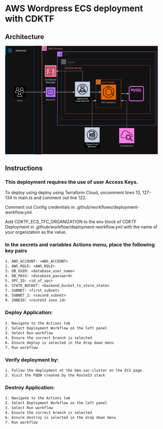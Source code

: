# AWS Wordpress ECS deployment with CDKTF
## Architecture
![ECS Microservices CDKTF-AWS](images/aws.png)
## Instructions
### This deployment requires the use of user Access Keys.
To deploy using deploy using Terraform Cloud, uncomment lines 13, 127-134 in main.ts and comment out line 122.

Comment out Config credentials in .github/workflows/deployment-workflow.yml

Add CDKTF_ECS_TFC_ORGANIZATION to the env block of CDKTF Deployment in .github/workflow/deployment-workflow.yml with the name of your organizatoin as the value.
### In the secrets and variables Actions menu, place the following key pairs
    1. AWS_ACCOUNT: <AWS_ACCOUNT>
    2. AWS_ROLE: <AWS_ROLE>
    3. DB_USER: <database_user_name>
    4. DB_PASS: <database_password>
    5. VPC_ID: <id_of_vpc>
    6. STATE_BUCKET: <backend_bucket_to_store_state>
    7. SUBNET: <first_subnet>
    8. SUBNET_2: <second_subnet>
    9. ZONEID: <route53 zone id>

### Deploy Application:
    1. Navigate to the Actions tab
    2. Select Deployment Workflow on the left panel
    3. Select Run workflow
    4. Ensure the correct branch is selected
    6. Ensure deploy is selected in the drop down menu
    7. Run workflow

### Verify deployment by:
    1. Follow the deployment at the bmo-iac-cluster on the ECS page.
    2. Visit the FQDN created by the Route53 stack
    
### Destroy Application:
    1. Navigate to the Actions tab
    2. Select Deployment Workflow on the left panel
    3. Select Run workflow
    4. Ensure the correct branch is selected
    6. Ensure destroy is selected in the drop down menu
    7. Run workflow
